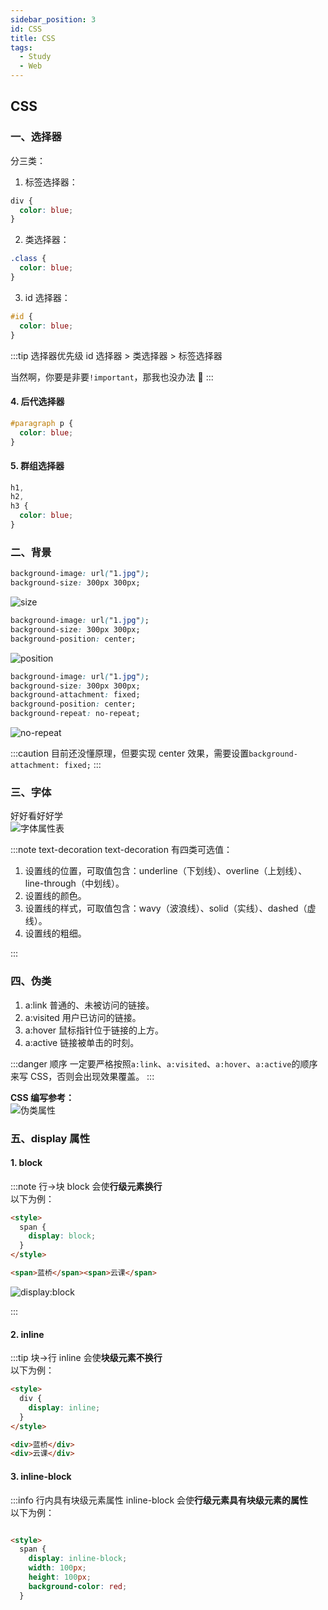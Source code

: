 ```yaml
---
sidebar_position: 3
id: CSS
title: CSS
tags:
  - Study
  - Web
---
```


## CSS

### 一、选择器

分三类：

1. 标签选择器：

```css
div {
  color: blue;
}
```

2. 类选择器：

```css
.class {
  color: blue;
}
```

3. id 选择器：

```css
#id {
  color: blue;
}
```

:::tip 选择器优先级
id 选择器 > 类选择器 > 标签选择器

当然啊，你要是非要`!important`，那我也没办法 🤤
:::

#### 4. 后代选择器

```css title="父 子{    }"
#paragraph p {
  color: blue;
}
```

#### 5. 群组选择器

```css
h1,
h2,
h3 {
  color: blue;
}
```

### 二、背景

```css title="size想平铺可以100% 100%"
background-image: url("1.jpg");
background-size: 300px 300px;
```

![size](https://jcqn.oss-cn-beijing.aliyuncs.com/img_blog/W22.png)

```css
background-image: url("1.jpg");
background-size: 300px 300px;
background-position: center;
```

![position](https://jcqn.oss-cn-beijing.aliyuncs.com/img_blog/W23.png)

```css title="repeat可选值：repeat-x【x方向重复】 | repeat-y | no-repeat | repeat"
background-image: url("1.jpg");
background-size: 300px 300px;
background-attachment: fixed;
background-position: center;
background-repeat: no-repeat;
```

![no-repeat](https://jcqn.oss-cn-beijing.aliyuncs.com/img_blog/W24.png)

:::caution
目前还没懂原理，但要实现 center 效果，需要设置`background-attachment: fixed;`
:::

### 三、字体

好好看好好学  
![字体属性表](https://jcqn.oss-cn-beijing.aliyuncs.com/img_blog/W25.png)

:::note text-decoration
text-decoration 有四类可选值：

1. 设置线的位置，可取值包含：underline（下划线）、overline（上划线）、line-through（中划线）。
2. 设置线的颜色。
3. 设置线的样式，可取值包含：wavy（波浪线）、solid（实线）、dashed（虚线）。
4. 设置线的粗细。

:::

### 四、伪类

1. a:link 普通的、未被访问的链接。
2. a:visited 用户已访问的链接。
3. a:hover 鼠标指针位于链接的上方。
4. a:active 链接被单击的时刻。

:::danger 顺序
一定要严格按照`a:link`、`a:visited`、`a:hover`、`a:active`的顺序来写 CSS，否则会出现效果覆盖。
:::

**CSS 编写参考：**  
![伪类属性](https://jcqn.oss-cn-beijing.aliyuncs.com/img_blog/W27.png)

### 五、display 属性

#### 1. block

:::note 行->块
block 会使**行级元素换行**  
以下为例：

```html
<style>
  span {
    display: block;
  }
</style>

<span>蓝桥</span><span>云课</span>
```

![display:block](https://jcqn.oss-cn-beijing.aliyuncs.com/img_blog/W28.png)

:::

#### 2. inline

:::tip 块->行
inline 会使**块级元素不换行**  
以下为例：

```html
<style>
  div {
    display: inline;
  }
</style>

<div>蓝桥</div>
<div>云课</div>
```

#### 3. inline-block

:::info 行内具有块级元素属性
inline-block 会使**行级元素具有块级元素的属性**  
以下为例：

```html

<style>
  span {
    display: inline-block;
    width: 100px;
    height: 100px;
    background-color: red;
  }
